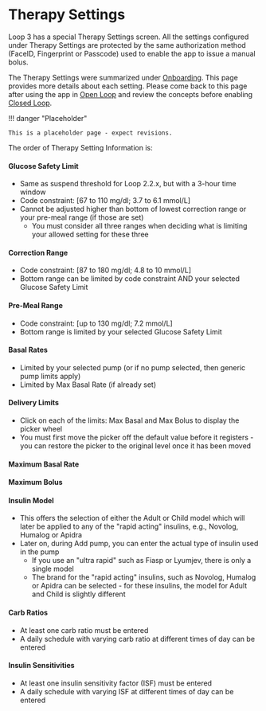 # Therapy Settings

Loop 3 has a special Therapy Settings screen. All the settings configured under Therapy Settings are protected by the same authorization method (FaceID, Fingerprint or Passcode) used to enable the app to issue a manual bolus.

The Therapy Settings were summarized under [Onboarding](onboarding.md#therapy-settings). This page provides more details about each setting.  Please come back to this page after using the app in [Open Loop](../operation/loop/open-loop.md) and review the concepts before enabling [Closed Loop](../operation/loop/close-loop.md).

!!! danger "Placeholder"

    This is a placeholder page - expect revisions.

The order of Therapy Setting Information is:

#### Glucose Safety Limit
* Same as suspend threshold for Loop 2.2.x, but with a 3-hour time window
* Code constraint: [67 to 110 mg/dl; 3.7 to 6.1 mmol/L]
* Cannot be adjusted higher than bottom of lowest correction range or your pre-meal range (if those are set)
    * You must consider all three ranges when deciding what is limiting your allowed setting for these three

#### Correction Range
* Code constraint: [87 to 180 mg/dl; 4.8 to 10 mmol/L]
* Bottom range can be limited by code constraint AND your selected Glucose Safety Limit

#### Pre-Meal Range
* Code constraint: [up to 130 mg/dl; 7.2 mmol/L]
* Bottom range is limited by your selected Glucose Safety Limit

#### Basal Rates
* Limited by your selected pump (or if no pump selected, then generic pump limits apply)
* Limited by Max Basal Rate (if already set)

#### Delivery Limits
* Click on each of the limits: Max Basal and Max Bolus to display the picker wheel
* You must first move the picker off the default value before it registers - you can restore the picker to the original level once it has been moved

#### Maximum Basal Rate

#### Maximum Bolus

#### Insulin Model
* This offers the selection of either the Adult or Child model which will later be applied to any of the "rapid acting" insulins, e.g., Novolog, Humalog or Apidra
* Later on, during Add pump, you can enter the actual type of insulin used in the pump
    * If you use an "ultra rapid" such as Fiasp or Lyumjev, there is only a single model
    * The brand for the "rapid acting" insulins, such as Novolog, Humalog or Apidra can be selected - for these insulins, the model for Adult and Child is slightly different

#### Carb Ratios
* At least one carb ratio must be entered
* A daily schedule with varying carb ratio at different times of day can be entered

#### Insulin Sensitivities
* At least one insulin sensitivity factor (ISF) must be entered
* A daily schedule with varying ISF at different times of day can be entered

